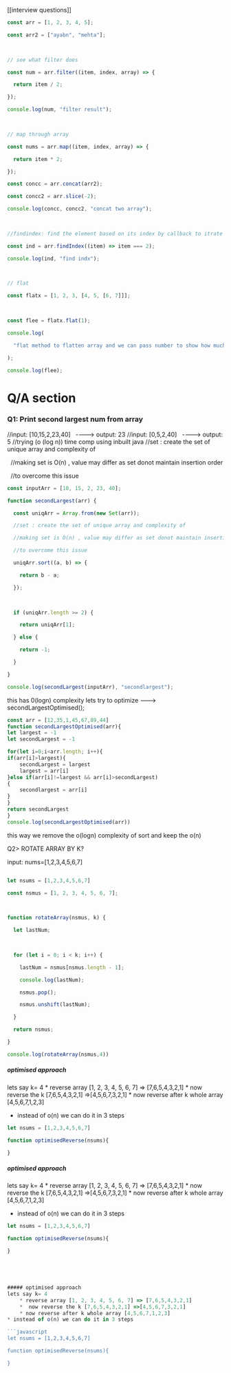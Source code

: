 [[interview questions]]

```JAVASCRIPT
const arr = [1, 2, 3, 4, 5];

const arr2 = ["ayabn", "mehta"];

  

// see what filter does

const num = arr.filter((item, index, array) => {

  return item / 2;

});

console.log(num, "filter result");

  

// map through array

const nums = arr.map((item, index, array) => {

  return item * 2;

});

const concc = arr.concat(arr2);

const concc2 = arr.slice(-2);

console.log(concc, concc2, "concat two array");

  

//findindex: find the element based on its index by callback to itrate each element

const ind = arr.findIndex((item) => item === 2);

console.log(ind, "find indx");

  

// flat

const flatx = [1, 2, 3, [4, 5, [6, 7]]];

  

const flee = flatx.flat(1);

console.log(

  "flat method to flatten array and we can pass number to show how much deep we want to go "

);

console.log(flee);

 ``` 

# Q/A section

  

### Q1: Print second largest num from array

  //input: [10,15,2,23,40]   ----> output: 23
  //input: [0,5,2,40]   ----> output: 5
//trying (o (log n)) time comp using inbuilt java
//set : create the set of unique array and complexity of

  //making set is O(n) , value may differ as set donot maintain insertion order

  //to overcome this issue  

```JavaScript
const inputArr = [10, 15, 2, 23, 40];

function secondLargest(arr) {

  const uniqArr = Array.from(new Set(arr));

  //set : create the set of unique array and complexity of

  //making set is O(n) , value may differ as set donot maintain insertion order

  //to overcome this issue

  uniqArr.sort((a, b) => {

    return b - a;

  });

  

  if (uniqArr.length >= 2) {

    return uniqArr[1];

  } else {

    return -1;

  }

}

console.log(secondLargest(inputArr), "secondlargest");

```


this has 0(logn) complexity 
	lets try to optimize ---> secondLargestOptimised();
	
```JavaScript
const arr = [12,35,1,45,67,89,44]
function secondLargestOptimised(arr){
let largest = -1
let secondLargest = -1

for(let i=0;i<arr.length; i++){
if(arr[i]>largest){
	secondLargest = largest
	largest = arr[i]
}else if(arr[i]!=largest && arr[i]>secondLargest)
{
	secondlargest = arr[i]
}
}
return secondLargest
}
console.log(secondLargestOptimised(arr))
```

this way we remove the o(logn) complexity of sort and keep the o(n)

Q2> ROTATE ARRAY BY K?

input: nums=[1,2,3,4,5,6,7]

```JavaScript

let nsums = [1,2,3,4,5,6,7]

const nsmus = [1, 2, 3, 4, 5, 6, 7];

  

function rotateArray(nsmus, k) {

  let lastNum;

  

  for (let i = 0; i < k; i++) {

    lastNum = nsmus[nsmus.length - 1];

    console.log(lastNum);

    nsmus.pop();

    nsmus.unshift(lastNum);

  }

  return nsmus;

}

console.log(rotateArray(nsmus,4))
```




##### optimised approach
lets say k= 4
	* reverse array [1, 2, 3, 4, 5, 6, 7] => [7,6,5,4,3,2,1] 
	*  now reverse the k [7,6,5,4,3,2,1] =>[4,5,6,7,3,2,1]
	* now reverse after k whole array [4,5,6,7,1,2,3]
* instead of o(n) we can do it in 3 steps

```javascript
let nsums = [1,2,3,4,5,6,7]

function optimisedReverse(nsums){

}
```




##### optimised approach
lets say k= 4
	* reverse array [1, 2, 3, 4, 5, 6, 7] => [7,6,5,4,3,2,1] 
	*  now reverse the k [7,6,5,4,3,2,1] =>[4,5,6,7,3,2,1]
	* now reverse after k whole array [4,5,6,7,1,2,3]
* instead of o(n) we can do it in 3 steps

```javascript
let nsums = [1,2,3,4,5,6,7]

function optimisedReverse(nsums){

}





##### optimised approach
lets say k= 4
	* reverse array [1, 2, 3, 4, 5, 6, 7] => [7,6,5,4,3,2,1] 
	*  now reverse the k [7,6,5,4,3,2,1] =>[4,5,6,7,3,2,1]
	* now reverse after k whole array [4,5,6,7,1,2,3]
* instead of o(n) we can do it in 3 steps

```javascript
let nsums = [1,2,3,4,5,6,7]

function optimisedReverse(nsums){

}

